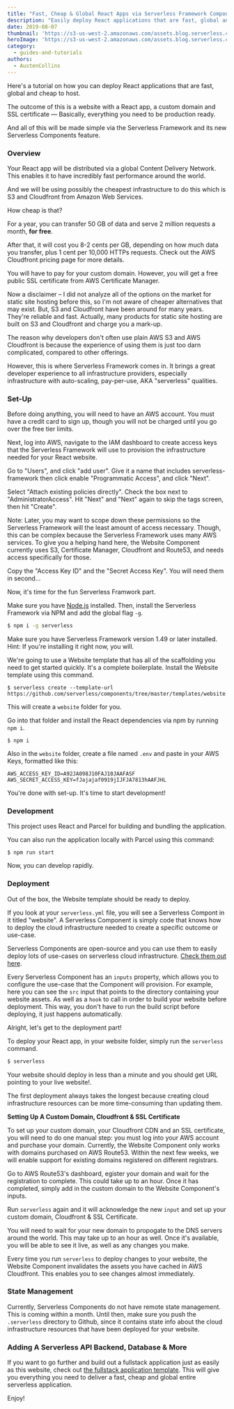 ```yaml
---
title: "Fast, Cheap & Global React Apps via Serverless Framework Components [Video]"
description: "Easily deploy React applications that are fast, global and cheap to host on AWS S3 and AWS Cloudfront."
date: 2019-08-07
thumbnail: 'https://s3-us-west-2.amazonaws.com/assets.blog.serverless.com/cloudforecast/thumbnail.png'
heroImage: 'https://s3-us-west-2.amazonaws.com/assets.blog.serverless.com/cloudforecast/header.png'
category:
  - guides-and-tutorials
authors: 
  - AustenCollins
---
```


Here's a tutorial on how you can deploy React applications that are fast, global and cheap to host. 

The outcome of this is a website with a React app, a custom domain and SSL certificate — Basically, everything you need to be production ready.

And all of this will be made simple via the Serverless Framework and its new Serverless Components feature.  


### Overview

Your React app will be distributed via a global Content Delivery Network.  This enables it to have incredibly fast performance around the world.

And we will be using possibly the cheapest infrastructure to do this which is S3 and Cloudfront from Amazon Web Services.

How cheap is that?  

For a year, you can transfer 50 GB of data and serve 2 million requests a month, **for free**.  

After that, it will cost you 8-2 cents per GB, depending on how much data you transfer, plus 1 cent per 10,000 HTTPs requests.  Check out the AWS Cloudfront pricing page for more details.

You will have to pay for your custom domain.  However, you will get a free public SSL certificate from AWS Certificate Manager.

Now a disclaimer – I did not analyze all of the options on the market for static site hosting before this, so I'm not aware of cheaper alternatives that may exist.  But, S3 and Cloudfront have been around for many years.  They're reliable and fast.  Actually, many products for static site hosting are built on S3 and Cloudfront and charge you a mark-up.

The reason why developers don't often use plain AWS S3 and AWS Cloudfront is because the experience of using them is just too darn complicated, compared to other offerings.

However, this is where Serverless Framework comes in.  It brings a great developer experience to all infrastructure providers, especially infrastructure with auto-scaling, pay-per-use, AKA "serverless" qualities.


### Set-Up

Before doing anything, you will need to have an AWS account.  You must have a credit card to sign up, though you will not be charged until you go over the free tier limits.

Next, log into AWS, navigate to the IAM dashboard to create access keys that the Serverless Framework will use to provision the infrastructure needed for your React website.

Go to "Users", and click "add user".  Give it a name that includes serverless-framework then click enable "Programmatic Access", and click "Next".  

Select "Attach existing policies directly".  Check the box next to "AdministratorAccess".  Hit "Next" and "Next" again to skip the tags screen, then hit "Create".

Note:  Later, you may want to scope down these permissions so the Serverless Framework will the least amount of access necessary.  Though, this can be complex because the Serverless Framework uses many AWS services.  To give you a helping hand here, the Website Component currently uses S3, Certificate Manager, Cloudfront and Route53, and needs access specifically for those.

Copy the "Access Key ID" and the "Secret Access Key".  You will need them in second... 

Now, it's time for the fun Serverless Framwork part.

Make sure you have [Node.js](https://nodejs.org/en/download/) installed.  Then, install the Serverless Framework via NPM and add the global flag `-g`.

```bash
$ npm i -g serverless
```

Make sure you have Serverless Framework version 1.49 or later installed.  Hint:  If you're installing it right now, you will.

We're going to use a Website template that has all of the scaffolding you need to get started quickly.  It's a complete boilerplate.  Install the Website template using this command.

```
$ serverless create --template-url https://github.com/serverless/components/tree/master/templates/website
```

This will create a `website` folder for you.

Go into that folder and install the React dependencies via npm by running `npm i`.

```
$ npm i
```

Also in the `website` folder, create a file named `.env` and paste in your AWS Keys, formatted like this:

```text
AWS_ACCESS_KEY_ID=A92JA098J10FAJ10JAAFASF
AWS_SECRET_ACCESS_KEY=fJajajaf0919jIJFJA7813hAAFJHL
```

You're done with set-up.  It's time to start development!

### Development

This project uses React and Parcel for building and bundling the application.

You can also run the application locally with Parcel using this command:

```
$ npm run start
```

Now, you can develop rapidly.

### Deployment

Out of the box, the Website template should be ready to deploy.

If you look at your `serverless.yml` file, you will see a Serverless Compont in it titled "website".  A Serverless Component is simply code that knows how to deploy the cloud infrastructure needed to create a specific outcome or use-case.

Serverless Components are open-source and you can use them to easily deploy lots of use-cases on serverless cloud infrastructure.  [Check them out here](https://www.github.com/serverless/components).

Every Serverless Component has an `inputs` property, which allows you to configure the use-case that the Component will provision.  For example, here you can see the `src` input that points to the directory containing your website assets.  As well as a `hook` to call in order to build your website before deployment. This way, you don't have to run the build script before deploying, it just happens automatically.

Alright, let's get to the deployment part!

To deploy your React app, in your website folder, simply run the `serverless` command.

```bash
$ serverless
```

Your website should deploy in less than a minute and you should get URL pointing to your live website!.  

The first deployment always takes the longest because creating cloud infrastructure resources can be more time-consuming than updating them.

**Setting Up A Custom Domain, Cloudfront & SSL Certificate**

To set up your custom domain, your Cloudfront CDN and an SSL certificate, you will need to do one manual step: you must log into your AWS account and purchase your domain.  Currently, the Website Component only works with domains purchased on AWS Route53.  Within the next few weeks, we will enable support for existing domains registered on different registrars.

Go to AWS Route53's dashboard, egister your domain and wait for the registration to complete.  This could take up to an hour.  Once it has completed, simply add in the custom domain to the Website Component's inputs.

Run `serverless` again and it will acknowledge the new `input` and set up your custom domain, Cloudfront & SSL Certificate.

You will need to wait for your new domain to propogate to the DNS servers around the world. This may take up to an hour as well. Once it's available, you will be able to see it live, as well as any changes you make.

Every time you run `serverless` to deploy changes to your website, the Website Component invalidates the assets you have cached in AWS Cloudfront. This enables you to see changes almost immediately.

### State Management

Currently, Serverless Components do not have remote state management.  This is coming within a month.  Until then, make sure you push the `.serverless` directory to Github, since it contains state info about the cloud infrastructure resources that have been deployed for your website.

### Adding A Serverless API Backend, Database & More

If you want to go further and build out a fullstack application just as easily as this website, check out [the fullstack application template](https://github.com/serverless/components/tree/master/templates/fullstack-application).  This will give you everything you need to deliver a fast, cheap and global entire serverless application.

Enjoy!
